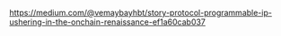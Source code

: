 https://medium.com/@vemaybayhbt/story-protocol-programmable-ip-ushering-in-the-onchain-renaissance-ef1a60cab037
